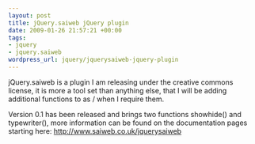 ```yaml
--- 
layout: post
title: jQuery.saiweb jQuery plugin
date: 2009-01-26 21:57:21 +00:00
tags: 
- jquery
- jquery.saiweb
wordpress_url: jquery/jquerysaiweb-jquery-plugin
---
```

jQuery.saiweb is a plugin I am releasing under the creative commons license, it is more a tool set than anything else, that I will be adding additional functions to as / when I require them.

Version 0.1 has been released and brings two functions showhide() and typewriter(), more information can be found on the documentation pages starting here: <a href="http://www.saiweb.co.uk/jquerysaiweb">http://www.saiweb.co.uk/jquerysaiweb</a>
